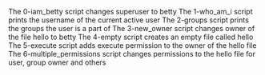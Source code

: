 The 0-iam_betty script changes superuser to betty
The 1-who_am_i script prints the username of the current active user
The 2-groups script prints the groups the user is a part of
The 3-new_owner script changes owner of the file hello to betty
The 4-empty script creates an empty file called hello
The 5-execute script adds execute permission to the owner of the hello file
The 6-multiple_permissions script changes permissions to the hello file for user, group owner and others
